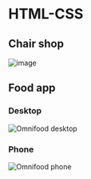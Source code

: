 # HTML-CSS

## Chair shop

![image](https://github.com/omkarpatole1799/HTML-CSS/assets/56589966/c88f448a-054e-4bc5-a38f-65eb69fc9950)

## Food app

### Desktop

![Omnifood desktop](https://github.com/omkarpatole1799/HTML-CSS/assets/56589966/87d8af91-a3cf-4a2c-9cb3-8806beb47f3b)

### Phone

![Omnifood phone](https://github.com/omkarpatole1799/HTML-CSS/assets/56589966/16a76590-f09b-46af-8359-a4be8b20b952)
